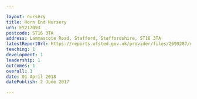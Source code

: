 ```yaml
---

layout: nursery
title: Horn End Nursery
urn: EY217093
postcode: ST16 3TA
address: Lammascote Road, Stafford, Staffordshire, ST16 3TA
latestReportUrl: https://reports.ofsted.gov.uk/provider/files/2699287/urn/EY217093.pdf
teaching: 1
development: 1
leadership: 1
outcomes: 1
overall: 1
date: 01 April 2018 
datePublish: 2 June 2017

---
```

